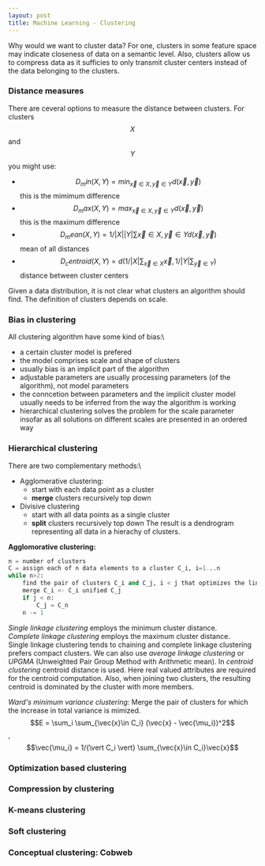 ```yaml
---
layout: post
title: Machine Learning - Clustering
---
```

Why would we want to cluster data? For one, clusters in some feature space may indicate closeness of data on a semantic level. Also, clusters allow us to compress data as it sufficies to only transmit cluster centers instead of the data belonging to the clusters.
### Distance measures
There are ceveral options to measure the distance between clusters. For clusters $$X$$ and $$Y$$ you might use:
* $$D_min(X, Y) = min_{\vec{x}\in X, \vec{y}\in Y}d(\vec{x}, \vec{y})$$ this is the mimimum difference
* $$D_max(X, Y) = max_{\vec{x}\in X, \vec{y}\in Y}d(\vec{x}, \vec{y})$$ this is the maximum difference
* $$D_mean(X, Y) = 1/{\vert X \vert \vert Y \vert}\sum{\vec{x}\in X, \vec{y}\in Y}d(\vec{x}, \vec{y})$$ mean of all distances
* $$D_centroid(X, Y) = d(1/{\vert X \vert} \sum_{\vec{x}\in X} \vec{x}, 1/{\vert Y \vert} \sum_{\vec{y}\in Y})$$ distance between cluster centers

Given a data distribution, it is not clear what clusters an algorithm should find. The definition of clusters depends on scale.


### Bias in clustering
All clustering algorithm have some kind of bias:\
* a certain cluster model is prefered
* the model comprises scale and shape of clusters
* usually bias is an implicit part of the algorithm
* adjustable parameters are usually processing parameters (of the algorithm), not model parameters
* the conncetion between parameters and the implicit cluster model usually needs to be inferred from the way the algorithm is working
* hierarchical clustering solves the problem for the scale parameter insofar as all solutions on different scales are presented in an ordered way


### Hierarchical clustering
There are two complementary methods:\
* Agglomerative clustering:
    - start with each data point as a cluster
    - **merge** clusters recursively top down
* Divisive clustering
    - start with all data points as a single cluster
    - **split** clusters recursively top down
The result is a dendrogram representing all data in a hierachy of clusters.

**Agglomorative clustering:**
```python
n = number of clusters
C = assign each of n data elements to a cluster C_i, i=1...n
while n>2:
    find the pair of clusters C_i and C_j, i < j that optimizes the linkage criterion
    merge C_i <- C_i unified C_j
    if j < n:
        C_j = C_n
    n -= 1
```

*Single linkage clustering* employs the minimum cluster distance.\
*Complete linkage clustering* employs the maximum cluster distance.\
Single linkage clustering tends to chaining and complete linkage clustering prefers compact clusters. We can also use *average linkage clustering* or *UPGMA* (Unweighted Pair Group Method with Arithmetic mean). In *centroid clustering* centroid distance is used. Here real valued attributes are required for the centroid computation. Also, when joining two clusters, the resulting centroid is dominated by the cluster with more members.

*Ward's minimum variance clustering:* Merge the pair of clusters for which the increase in total variance is mimized.
$$E = \sum_i \sum_{\vec{x}\in C_i} (\vec{x} - \vec{\mu_i})^2$$, $$\vec{\mu_i} = 1/{\vert C_i \vert} \sum_{\vec{x}\in C_i}\vec{x}$$
### Optimization based clustering

### Compression by clustering

### K-means clustering

### Soft clustering

### Conceptual clustering: Cobweb